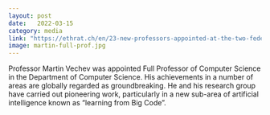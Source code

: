 ```yaml
---
layout: post
date:   2022-03-15
category: media
link: "https://ethrat.ch/en/23-new-professors-appointed-at-the-two-federal-institutes-of-technology/"
image: martin-full-prof.jpg
---
```



[]() Professor Martin Vechev was appointed Full Professor of Computer Science in the Department of Computer Science. His achievements in a number of areas are globally regarded as groundbreaking. He and his research group have carried out pioneering work, particularly in a new sub-area of artificial intelligence known as “learning from Big Code”. 
